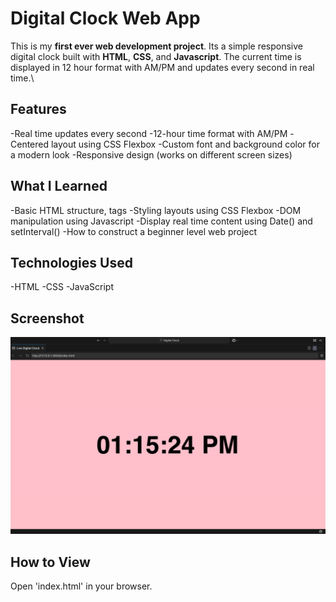 # Digital Clock Web App
This is my **first ever web development project**. Its a simple responsive digital clock built with **HTML**, **CSS**, and **Javascript**. The current time is displayed in 12 hour format with AM/PM and updates every second in real time.\

## Features
-Real time updates every second
-12-hour time format with AM/PM
-Centered layout using CSS Flexbox
-Custom font and background color for a modern look
-Responsive design (works on different screen sizes)

## What I Learned
-Basic HTML structure, tags
-Styling layouts using CSS Flexbox
-DOM manipulation using Javascript
-Display real time content using Date() and setInterval()
-How to construct a beginner level web project

## Technologies Used
-HTML
-CSS
-JavaScript

## Screenshot
![screenshot of Digital Clock](Screenshot.digitalclock.png)


## How to View
Open 'index.html' in your browser.
